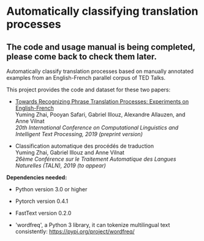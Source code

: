 # Automatically classifying translation processes 

## The code and usage manual is being completed, please come back to check them later.

Automatically classify translation processes based on manually annotated examples from an English-French parallel corpus of TED Talks. 

This project provides the code and dataset for these two papers: 

- [Towards Recognizing Phrase Translation Processes: Experiments on English-French](https://arxiv.org/abs/1904.12213) <br/>
Yuming Zhai, Pooyan Safari, Gabriel Illouz, Alexandre Allauzen, and Anne Vilnat <br/>
*20th International Conference on Computational Linguistics and Intelligent Text Processing, 2019 (preprint version)*

- Classification automatique des procédés de traduction <br/>
Yuming Zhai, Gabriel Illouz and Anne Vilnat <br/>
*26ème Conférence sur le Traitement Automatique des Langues Naturelles (TALN), 2019 (to appear)*

**Dependencies needed:** 

- Python version 3.0 or higher

- Pytorch version 0.4.1 

- FastText version 0.2.0 

- 'wordfreq', a Python 3 library, it can tokenize multilingual
text consistently: https://pypi.org/project/wordfreq/

